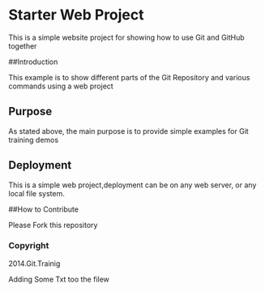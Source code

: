 # Starter Web Project

This is a simple website project for showing how to use Git and GitHub together

##Introduction

This example is to show different parts of the Git Repository and various commands using a web project

## Purpose

As stated above, the main purpose is to provide simple examples for Git training demos

## Deployment

This is a simple web project,deployment can be on any web server, or any local file system.

##How to Contribute

Please Fork this repository

### Copyright

2014.Git.Trainig


Adding Some Txt too the filew